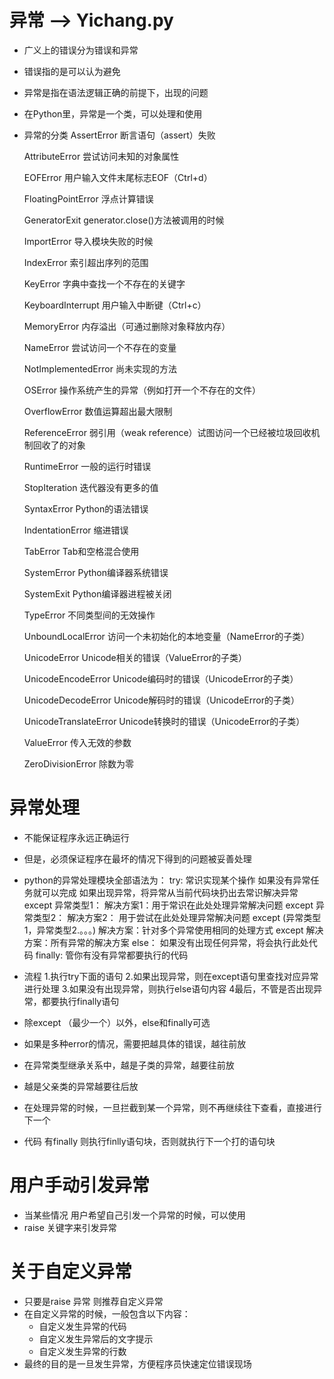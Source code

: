 # 异常 --> Yichang.py
- 广义上的错误分为错误和异常
- 错误指的是可以认为避免
- 异常是指在语法逻辑正确的前提下，出现的问题
- 在Python里，异常是一个类，可以处理和使用
- 异常的分类
    AssertError 断言语句（assert）失败
    
    AttributeError 尝试访问未知的对象属性
    
    EOFError 用户输入文件末尾标志EOF（Ctrl+d）
    
    FloatingPointError 浮点计算错误
    
    GeneratorExit generator.close()方法被调用的时候
    
    ImportError 导入模块失败的时候
    
    IndexError 索引超出序列的范围
    
    KeyError 字典中查找一个不存在的关键字
    
    KeyboardInterrupt 用户输入中断键（Ctrl+c）
    
    MemoryError 内存溢出（可通过删除对象释放内存）
    
    NameError 尝试访问一个不存在的变量
    
    NotImplementedError 尚未实现的方法
    
    OSError 操作系统产生的异常（例如打开一个不存在的文件）
    
    OverflowError 数值运算超出最大限制
    
    ReferenceError 弱引用（weak reference）试图访问一个已经被垃圾回收机制回收了的对象
    
    RuntimeError 一般的运行时错误
    
    StopIteration 迭代器没有更多的值
    
    SyntaxError Python的语法错误
    
    IndentationError 缩进错误
    
    TabError Tab和空格混合使用
    
    SystemError Python编译器系统错误
    
    SystemExit Python编译器进程被关闭
    
    TypeError 不同类型间的无效操作
    
    UnboundLocalError 访问一个未初始化的本地变量（NameError的子类）
    
    UnicodeError Unicode相关的错误（ValueError的子类）
    
    UnicodeEncodeError Unicode编码时的错误（UnicodeError的子类）
    
    UnicodeDecodeError Unicode解码时的错误（UnicodeError的子类）
    
    UnicodeTranslateError Unicode转换时的错误（UnicodeError的子类）
    
    ValueError 传入无效的参数
    
    ZeroDivisionError 除数为零
# 异常处理
- 不能保证程序永远正确运行
- 但是，必须保证程序在最坏的情况下得到的问题被妥善处理
- python的异常处理模块全部语法为：
    try:
        常识实现某个操作
        如果没有异常任务就可以完成
        如果出现异常，将异常从当前代码块扔出去常识解决异常
    except 异常类型1：
        解决方案1：用于常识在此处处理异常解决问题
    except 异常类型2：
        解决方案2： 用于尝试在此处处理异常解决问题
    except (异常类型1，异常类型2.。。。)
        解决方案：针对多个异常使用相同的处理方式
    except
        解决方案：所有异常的解决方案
    else：
        如果没有出现任何异常，将会执行此处代码
    finally:
        管你有没有异常都要执行的代码
        
- 流程
    1.执行try下面的语句
    2.如果出现异常，则在except语句里查找对应异常进行处理
    3.如果没有出现异常，则执行else语句内容
    4最后，不管是否出现异常，都要执行finally语句
- 除except （最少一个）以外，else和finally可选
- 如果是多种error的情况，需要把越具体的错误，越往前放
- 在异常类型继承关系中，越是子类的异常，越要往前放
- 越是父亲类的异常越要往后放
- 在处理异常的时候，一旦拦截到某一个异常，则不再继续往下查看，直接进行下一个
- 代码 有finally 则执行finlly语句块，否则就执行下一个打的语句块

# 用户手动引发异常
- 当某些情况 用户希望自己引发一个异常的时候，可以使用
- raise 关键字来引发异常

# 关于自定义异常
- 只要是raise 异常 则推荐自定义异常
- 在自定义异常的时候，一般包含以下内容：
    - 自定义发生异常的代码
    - 自定义发生异常后的文字提示
    - 自定义发生异常的行数
- 最终的目的是一旦发生异常，方便程序员快速定位错误现场


